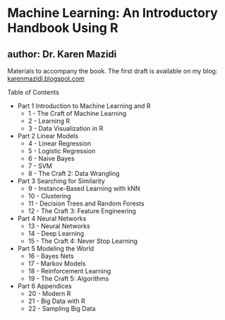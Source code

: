 # Machine Learning: An Introductory Handbook Using R
## author: Dr. Karen Mazidi

Materials to accompany the book.  The first draft is available on my blog: [karenmazidi.blogspot.com](http://karenmazidi.blogspot.com/)

Table of Contents

* Part 1 Introduction to Machine Learning and R
  * 1 - The Craft of Machine Learning
  * 2 - Learning R
  * 3 - Data Visualization in R
* Part 2 Linear Models
  * 4 - Linear Regression
  * 5 - Logistic Regression
  * 6 - Naive Bayes
  * 7 - SVM
  * 8 - The Craft 2: Data Wrangling
* Part 3 Searching for Similarity
  * 9 - Instance-Based Learning with kNN
  * 10 - Clustering
  * 11 - Decision Trees and Random Forests
  * 12 - The Craft 3: Feature Engineering
* Part 4 Neural Networks
  * 13 - Neural Networks
  * 14 - Deep Learning
  * 15 - The Craft 4: Never Stop Learning
* Part 5 Modeling the World
  * 16 - Bayes Nets
  * 17 - Markov Models
  * 18 - Reinforcement Learning
  * 19 - The Craft 5: Algorithms
* Part 6 Appendices
  * 20 - Modern R
  * 21 - Big Data with R
  * 22 - Sampling Big Data 
